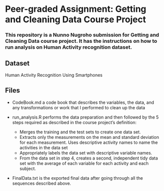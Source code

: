 
# Peer-graded Assignment: Getting and Cleaning Data Course Project

### This repository is a Nunno Nugroho submission for Getting and Cleaning Data course project. It has the instructions on how to run analysis on Human Activity recognition dataset.

## Dataset

Human Activity Recognition Using Smartphones

## Files

  - CodeBook.md a code book that describes the variables, the data, and any transformations or work that I performed to clean up the data

  - run_analysis.R performs the data preparation and then followed by the 5 steps required as described in the course project’s definition:
      - Merges the training and the test sets to create one data set.
      - Extracts only the measurements on the mean and standard deviation for each measurement.
Uses descriptive activity names to name the activities in the data set
      - Appropriately labels the data set with descriptive variable names.
      - From the data set in step 4, creates a second, independent tidy data set with the average of each variable for each activity and each subject.
  - FinalData.txt is the exported final data after going through all the sequences described above.